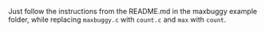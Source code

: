 Just follow the instructions from the README.md in the maxbuggy
example folder, while replacing `maxbuggy.c` with `count.c`
and `max` with `count`.
